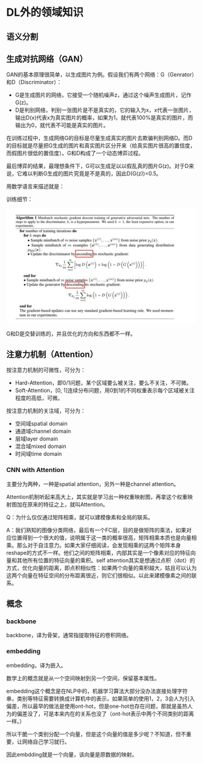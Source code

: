 # DL外的领域知识

## 语义分割


## 生成对抗网络（GAN）

GAN的基本原理很简单，以生成图片为例。假设我们有两个网络：G（Genrator）和D（Discriminator）：
- G是生成图片的网络，它接受一个随机噪声z，通过这个噪声生成图片，记作G(z)。
- D是判别网络，判别一张图片是不是真实的，它的输入为x，x代表一张图片，输出D(x)代表x为真实图片的概率，如果为1，就代表100%是真实的图片，而输出为0，就代表不可能是真实的图片。

在训练过程中，生成网络G的目标是尽量生成真实的图片去欺骗判别网络D。而D的目标就是尽量把G生成的图片和真实图片区分开来（给真实图片很高的置信度，而假图片很低的置信度）。G和D构成了一个动态博弈过程。

最后博弈的结果，最理想条件下，G可以生成足以以假乱真的图片G(z)。对于D来说，它难以判断G生成的图片究竟是不是真的，因此D(G(z))=0.5。

用数学语言来描述就是：


训练细节：

![GAN](img/DL外领域知识_2021-11-04-10-04-09.png)

G和D是交替训练的，并且优化的方向和东西都不一样。


## 注意力机制（Attention）

按注意力机制的可微性，可分为：
- Hard-Attention，即0/1问题，某个区域要么被关注，要么不关注，不可微。
- Soft-Attention，[0, 1]连续分布问题，用0到1的不同权重表示每个区域被关注程度的高低，可微。


按注意力机制的关注域，可分为：
- 空间域spatial domain
- 通道域channel domain
- 层域layer domain
- 混合域mixed domain
- 时间域time domain

### CNN with Attention

主要分为两种，一种是spatial attention，另外一种是channel attention。


Attention机制听起来高大上，其实就是学习出一种权重映射图，再拿这个权重映射图加在原来的特征之上，就叫Attention。

Q：为什么仅仅通过矩阵相乘，就可以建模像素和全局的联系。

A：我们熟知的图像分类网络，最后有一个FC层，目的是做矩阵的乘法，如果对应位置得到一个很大的值，说明属于这一类的概率很高，矩阵相乘本质也是向量相乘。那么对于自注意力。如果大家仔细阅读，会发现相乘的这两个矩阵本身reshape的方式不一样。他们之间的矩阵相乘，内部其实是一个像素对应的特征向量和其他所有位置的特征向量的乘积。self attention其实是想通过点积（dot）的方式，优化向量的距离，即点积相似性：如果两个向量的乘积越大，姑且可以认为这两个向量在特征空间的分布距离很近，则它们很相似。以此来建模像素之间的联系。











## 概念

### backbone

backbone，译为骨架，通常指提取特征的卷积网络。


### embedding

embedding，译为嵌入。

数学上的概念就是从一个空间映射到另一个空间，保留基本属性。

embedding这个概念是在NLP中的，机器学习算法大部分没办法直接处理字符串，类别等特征需要转换成计算机中的表示，如果简单的使用1，2，3会人为引入偏差，所以最早的做法是使用ont-hot，但是one-hot也存在问题，那就是虽热人为的偏差没了，可是本来内在的关系也没了（ont-hot表示中两个不同类别的距离一样。）

所以干脆一个类别分配一个向量，但是这个向量的值是多少呢？不知道，但不重要，让网络自己学习就行。

因此embdding就是一个向量，该向量是原数据的映射。
